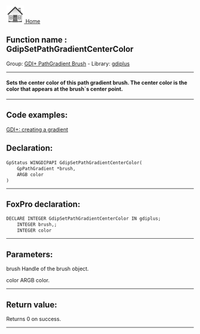 [<img src="../../images/home.png"> Home ](https://github.com/VFPX/Win32API)  

## Function name : GdipSetPathGradientCenterColor
Group: [GDI+ PathGradient Brush](../../functions_group.md#GDIplus_PathGradient_Brush)  -  Library: [gdiplus](../../libraries.md#gdiplus)  
***  


#### Sets the center color of this path gradient brush. The center color is the color that appears at the brush`s center point.
***  


## Code examples:
[GDI+: creating a gradient](../../samples/sample_596.md)  

## Declaration:
```foxpro  
GpStatus WINGDIPAPI GdipSetPathGradientCenterColor(
	GpPathGradient *brush,
	ARGB color
)  
```  
***  


## FoxPro declaration:
```foxpro  
DECLARE INTEGER GdipSetPathGradientCenterColor IN gdiplus;
	INTEGER brush,;
	INTEGER color  
```  
***  


## Parameters:
brush
Handle of the brush object.

color
ARGB color.  
***  


## Return value:
Returns 0 on success.  
***  


